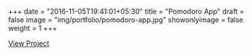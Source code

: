 +++
date = "2016-11-05T19:41:01+05:30"
title = "Pomodoro App"
draft = false
image = "img/portfolio/pomodoro-app.jpg"
showonlyimage = false
weight = 1
+++


<a href="http://pomodoro-app.surge.sh/" target="_blank">View Project</a>

